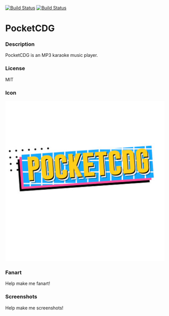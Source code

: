 [![Build Status](https://travis-ci.org/kodi-game/game.libretro.pocketcdg.svg?branch=master)](https://travis-ci.org/kodi-game/game.libretro.pocketcdg)
[![Build Status](https://ci.appveyor.com/api/projects/status/github/kodi-game/game.libretro.pocketcdg?svg=true)](https://ci.appveyor.com/project/kodi-game/game-libretro-pocketcdg)

# PocketCDG

### Description

PocketCDG is an MP3 karaoke music player.

### License

MIT

### Icon

![Icon](game.libretro.pocketcdg/resources/icon.png)

### Fanart

Help make me fanart!

### Screenshots

Help make me screenshots!
